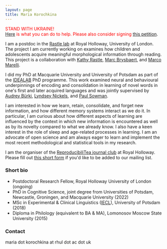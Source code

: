 ```yaml
---
layout: page
title: Maria Korochkina
---
```


<span style="color:red">STAND WITH UKRAINE!</span>  
[Here](https://docs.google.com/document/d/1agAW4CQEdi5cDCSa8l8C5ez6Yflz5zaVIzMEgehqwq0/edit?fbclid=IwAR1GYhmR4HHO7v7Y7mDnaOZgESlU93Zx1_sXkbpYR-GOWzgIzIxhUN_yihk) <span style="color:red"> is what you can do to help. Please also consider signing</span> [this petition](https://www.stopfinancingwar.com/home).

I am a postdoc in the [Rastle lab](https://www.rastlelab.com/home) at Royal Holloway, University of London. The project I am currently working on examines how children and adolescents acquire meaningful morphological information through reading. This project is a collaboration with [Kathy Rastle](https://pure.royalholloway.ac.uk/portal/en/persons/kathy-rastle(b536d15d-f070-4b97-bf6e-004ed7e86c55).html), [Marc Brysbaert](http://crr.ugent.be/members/marc-brysbaert), and [Marco Marelli](https://www.marcomarelli.net).

I did my PhD at Macquarie University and University of Potsdam as part of the [IDEALAB](https://phd-idealab.com/) PhD programme. This work examined neural and behavioural underpinnings of encoding and consolidation in learning of novel words in one's first and later acquired languages and was jointly supervised by [Audrey Bürki](https://audreyburki.github.io/Website/), [Lyndsey Nickels](https://researchers.mq.edu.au/en/persons/lyndsey-nickels), and [Paul Sowman](https://researchers.mq.edu.au/en/persons/paul-sowman). 

I am interested in how we learn, retain, consolidate, and forget new information, and how different memory systems interact as we do it. In particular, I am curious about how different aspects of learning are influenced by the context in which new information is encountered as well as by its novelty compared to what we already know. I also have a keen interest in the role of sleep and age-related processes in learning. I am an advocate of open science and am always eager to learn and implement the most recent methodological and statistical tools in my research. 

I am the organiser of the [ReproducibiliTea journal club](https://reproducibilitea.org/journal-clubs/#RHUL) at Royal Holloway. Please fill out [this short form](https://docs.google.com/forms/d/e/1FAIpQLScWUrF8_Catl-w7q70Puxkp69o-GnmSP3K1nRTjXMpISFkzBg/viewform?vc=0&c=0&w=1&flr=0) if you'd like to be added to our mailing list.

### Short bio

* Postdoctoral Research Fellow, Royal Holloway University of London (ongoing)
* PhD in Cognitive Science, joint degree from Universities of Potsdam, Newcastle, Groningen, and Macquarie University (2022)
* MSc in Experimental & Clinical Linguistics ([IECL](https://www.uni-potsdam.de/en/iecl/index)), University of Potsdam (2018)
* Diploma in Philology (equivalent to BA & MA), Lomonosov Moscow State University (2015)

### Contact

maria dot korochkina at rhul dot ac dot uk

